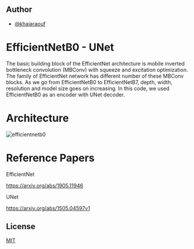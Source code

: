 
## Author

- [@khajaraouf](https://www.github.com/khajaraouf)


# EfficientNetB0 - UNet 

The basic building block of the EfficientNet architecture
is mobile inverted bottleneck convolution (MBConv) with squeeze and excitation optimization. The family of EfficientNet network has different number of these MBConv blocks. As we go from EfficientNetB0 to EfficientNetB7, depth, width, resolution and model size goes on increasing. In this code, we used EfficientNetB0 as an encoder with UNet decoder. 

# Architecture

![efficientnetb0](https://github.com/khajaraouf/Segmentation_EfficientNetB0_Unet/assets/70451209/2544b932-4536-4105-8132-7e28e5d5028f)

# Reference Papers

EfficientNet

https://arxiv.org/abs/1905.11946

UNet

https://arxiv.org/abs/1505.04597v1
## License

[MIT](https://choosealicense.com/licenses/mit/)

